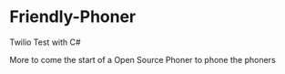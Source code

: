 # Friendly-Phoner
Twilio Test with C# 

More to come the start of a Open Source Phoner to phone the phoners
